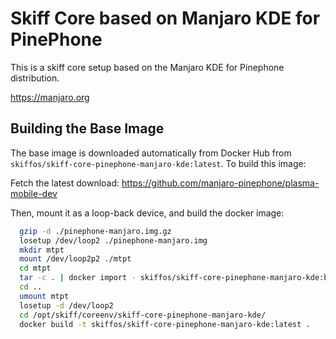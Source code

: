 # Skiff Core based on Manjaro KDE for PinePhone

This is a skiff core setup based on the Manjaro KDE for Pinephone distribution.

https://manjaro.org

## Building the Base Image

The base image is downloaded automatically from Docker Hub from
`skiffos/skiff-core-pinephone-manjaro-kde:latest`. To build this image:

Fetch the latest download: https://github.com/manjaro-pinephone/plasma-mobile-dev

Then, mount it as a loop-back device, and build the docker image:

```sh
  gzip -d ./pinephone-manjaro.img.gz
  losetup /dev/loop2 ./pinephone-manjaro.img
  mkdir mtpt
  mount /dev/loop2p2 ./mtpt
  cd mtpt
  tar -c . | docker import - skiffos/skiff-core-pinephone-manjaro-kde:base
  cd ..
  umount mtpt
  losetup -d /dev/loop2
  cd /opt/skiff/coreenv/skiff-core-pinephone-manjaro-kde/
  docker build -t skiffos/skiff-core-pinephone-manjaro-kde:latest .
```

